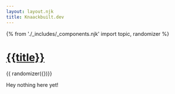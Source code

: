 ```yaml
---
layout: layout.njk
title: Knaackbuilt.dev
---
```

 {% from './_includes/_components.njk' import topic, randomizer  %}
<h1 class="text-3xl font-bold py-4"><a href="/"> {{title}}</a></h1>
{{ randomizer({})}}

<p> Hey nothing here yet! </p>
